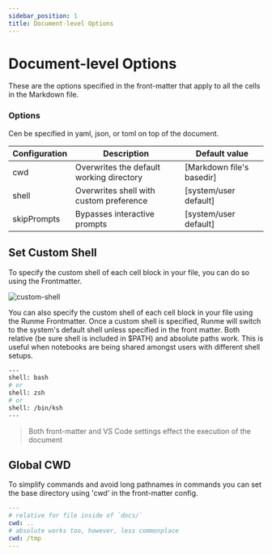 ```yaml
---
sidebar_position: 1
title: Document-level Options
---
```


# **Document-level Options**

These are the options specified in the front-matter that apply to all the cells in the Markdown file.

### **Options**

Cen be specified in yaml, json, or toml on top of the document.

| Configuration | Description                              | Default value             |
| ------------- | ---------------------------------------- | ------------------------- |
| cwd           | Overwrites the default working directory | [Markdown file's basedir] |
| shell         | Overwrites shell with custom preference  | [system/user default]     |
| skipPrompts   | Bypasses interactive prompts             | [system/user default]     |

## **Set Custom Shell**

To specify the custom shell of each cell block in your file, you can do so using the Frontmatter.

![custom-shell](/img/configuration-page/runme-customshell.png)

You can also specify the custom shell of each cell block in your file using the Runme Frontmatter. Once a custom shell is specified, Runme will switch to the system's default shell unless specified in the front matter. Both relative (be sure shell is included in $PATH) and absolute paths work. This is useful when notebooks are being shared amongst users with different shell setups.

```sh {"id":"01HRVWZJMS7DNA193PN87JY5N7"}
---
shell: bash
# or
shell: zsh
# or
shell: /bin/ksh
---
```

> Both front-matter and VS Code settings effect the execution of the document

## **Global CWD**

To simplify commands and avoid long pathnames in commands you can set the base directory using 'cwd' in the front-matter config.

```yaml {"id":"01HPF4AYF82V87RYY7C23D2PCM"}
---
# relative for file inside of `docs/`
cwd: ..
# absolute works too, however, less commonplace
cwd: /tmp
---
```
